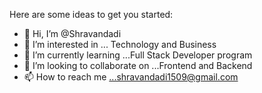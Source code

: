 Here are some ideas to get you started:

- 👋 Hi, I’m @Shravandadi
- 👀 I’m interested in ... Technology and Business
- 🌱 I’m currently learning ...Full Stack Developer program
- 💞️ I’m looking to collaborate on ...Frontend and Backend
- 📫 How to reach me ...shravandadi1509@gmail.com

<!---
Shravandadi/Shravandadi is a ✨ special ✨ repository because its `README.md` (this file) appears on your GitHub profile.
You can click the Preview link to take a look at your changes.
--->
